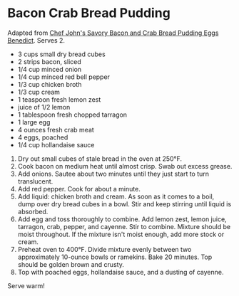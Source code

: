 # Bacon Crab Bread Pudding

Adapted from [Chef John's Savory Bacon and Crab Bread Pudding Eggs Benedict](http://foodwishes.blogspot.com/2012/03/savory-bacon-crab-bread-pudding-eggs.html). Serves 2.

- 3 cups small dry bread cubes
- 2 strips bacon, sliced
- 1/4 cup minced onion
- 1/4 cup minced red bell pepper
- 1/3 cup chicken broth
- 1/3 cup cream
- 1 teaspoon fresh lemon zest
- juice of 1/2 lemon
- 1 tablespoon fresh chopped tarragon
- 1 large egg 
- 4 ounces fresh crab meat
- 4 eggs, poached
- 1/4 cup hollandaise sauce

1. Dry out small cubes of stale bread in the oven at 250&deg;F.
2. Cook bacon on medium heat until almost crisp. Swab out excess grease.
3. Add onions. Sautee about two minutes until they just start to turn translucent.
4. Add red pepper. Cook for about a minute.
5. Add liquid: chicken broth and cream. As soon as it comes to a boil, dump over dry bread cubes in a bowl. Stir and keep stirring until liquid is absorbed.
6. Add egg and toss thoroughly to combine. Add lemon zest, lemon juice, tarragon, crab, pepper, and cayenne. Stir to combine. Mixture should be moist throughout. If the mixture isn't moist enough, add more stock or cream.
7. Preheat oven to 400&deg;F. Divide mixture evenly between two approximately 10-ounce bowls or ramekins. Bake 20 minutes. Top should be golden brown and crusty.
8. Top with poached eggs, hollandaise sauce, and a dusting of cayenne.

Serve warm!
